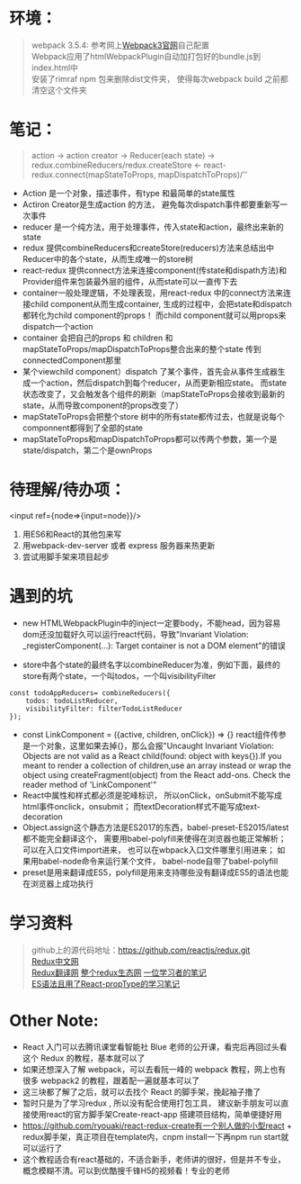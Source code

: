 # 环境：
> webpack 3.5.4: 参考网上[Webpack3官网](https://webpack.js.org/configuration/)自己配置  
> Webpack应用了htmlWebpackPlugin自动加打包好的bundle.js到index.html中   
> 安装了rimraf npm 包来删除dist文件夹， 使得每次webpack build 之前都清空这个文件夹

# 笔记： 
> action -> action creator -> Reducer(each state) -> redux.combineReducers/redux.createStore <- react-redux.connect(mapStateToProps, mapDispatchToProps)/'<Provider store={store}>'

* Action 是一个对象，描述事件，有type 和最简单的state属性
* Actiron Creator是生成action 的方法， 避免每次dispatch事件都要重新写一次事件
* reducer 是一个纯方法，用于处理事件，传入state和action，最终出来新的state
* redux 提供combineReducers和createStore(reducers)方法来总结出中Reducer中的各个state，从而生成唯一的store树
* react-redux 提供connect方法来连接component(传state和dispath方法)和Provider组件来包装最外层的组件，从而state可以一直传下去
* container一般处理逻辑，不处理表现，用react-redux 中的connect方法来连接child component从而生成container, 生成的过程中，会把state和dispatch都转化为child component的props！ 而child component就可以用props来dispatch一个action
* container 会把自己的props 和 children 和mapStateToProps/mapDispatchToProps整合出来的整个state 传到connectedComponent那里
* 某个viewchild component）dispatch 了某个事件，首先会从事件生成器生成一个action，然后dispatch到每个reducer，从而更新相应state。 而state状态改变了，又会触发各个组件的刷新（mapStateToProps会接收到最新的state，从而导致component的props改变了）
* mapStateToProps会把整个store 树中的所有state都传过去，也就是说每个componnent都得到了全部的state
* mapStateToProps和mapDispatchToProps都可以传两个参数，第一个是 state/dispatch，第二个是ownProps

 # 待理解/待办项：
<input ref={node=>{input=node}}/>
1. 用ES6和React的其他包来写
2. 用webpack-dev-server 或者 express 服务器来热更新
3. 尝试用脚手架来项目起步

# 遇到的坑
* new HTMLWebpackPlugin中的inject一定要body，不能head，因为容易dom还没加载好久可以运行react代码，导致"Invariant Violation: _registerComponent(...): Target container is not a DOM element"的错误

* store中各个state的最终名字以combineReducer为准，例如下面，最终的store有两个state，一个叫todos，一个叫visibilityFilter
```
const todoAppReducers= combineReducers({
	todos: todoListReducer,
	visibilityFilter: filterTodoListReducer
});
```
* const LinkComponent = ({active, children, onClick}) => {} react组件传参是一个对象，这里如果去掉{}，那么会报"Uncaught Invariant Violation: Objects are not valid as a React child(found: object with keys{}).If you meant to render a collection of children,use an array instead or wrap the object using createFragment(object) from the React add-ons. Check the reader method of 'LinkComponent'"
* React中属性和样式都必须是驼峰标识， 所以onClick，onSubmit不能写成html事件onclick，onsubmit； 而textDecoration样式不能写成text-decoration
* Object.assign这个静态方法是ES2017的东西，babel-preset-ES2015/latest 都不能完全翻译这个， 需要用babel-polyfill来使得在浏览器也能正常解析；可以在入口文件import进来， 也可以在wbpack入口文件哪里引用进来； 如果用babel-node命令来运行某个文件， babel-node自带了babel-polyfill
* preset是用来翻译成ES5，polyfill是用来支持哪些没有翻译成ES5的语法也能在浏览器上成功执行


# 学习资料
> github上的源代码地址：https://github.com/reactjs/redux.git   
> [Redux中文网](http://cn.redux.js.org/index.html)  
> [Redux翻译网](https://github.com/camsong/redux-in-chinese)
> [整个redux生态网](https://github.com/xgrommx/awesome-redux)
> [一位学习者的笔记](https://github.com/kenberkeley/redux-simple-tutorial)   
> [ES语法且用了React-propType的学习笔记](http://www.cnblogs.com/heigehe/)    

# Other Note:
* React 入门可以去腾讯课堂看智能社 Blue 老师的公开课，看完后再回过头看这个 Redux 的教程，基本就可以了  
* 如果还想深入了解 webpack，可以去看阮一峰的 webpack 教程，网上也有很多 webpack2 的教程，跟着配一遍就基本可以了  
* 这三块都了解了之后，就可以去找个 React 的脚手架，挽起袖子撸了  
* 暂时只是为了学习redux , 所以没有配合使用打包工具， 建议新手朋友可以直接使用react的官方脚手架Create-react-app 搭建项目结构，简单便捷好用  
* https://github.com/ryouaki/react-redux-create有一个别人做的小型react + redux脚手架，真正项目在template内，cnpm install一下再npm run start就可以运行了  
* 这个教程适合有react基础的，不适合新手，老师讲的很好，但是并不专业，概念模糊不清。可以到优酷搜千锋H5的视频看！专业的老师 
